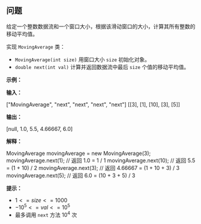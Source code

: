 ## 问题

给定一个整数数据流和一个窗口大小，根据该滑动窗口的大小，计算其所有整数的移动平均值。

实现 `MovingAverage` 类：

- `MovingAverage(int size)` 用窗口大小 `size` 初始化对象。
- `double next(int val)` 计算并返回数据流中最后 `size` 个值的移动平均值。
 

**示例：**

**输入：**

["MovingAverage", "next", "next", "next", "next"]
[[3], [1], [10], [3], [5]]

**输出：**

[null, 1.0, 5.5, 4.66667, 6.0]

**解释：**

MovingAverage movingAverage = new MovingAverage(3);
movingAverage.next(1); // 返回 1.0 = 1 / 1
movingAverage.next(10); // 返回 5.5 = (1 + 10) / 2
movingAverage.next(3); // 返回 4.66667 = (1 + 10 + 3) / 3
movingAverage.next(5); // 返回 6.0 = (10 + 3 + 5) / 3
 

**提示：**

- ${1 <= size <= 1000}$
- ${-10^5 <= val <= 10^5}$
- 最多调用 `next` 方法 ${10^4}$ 次